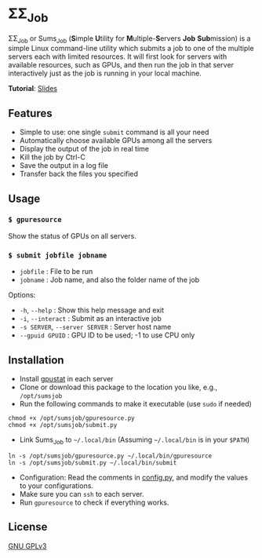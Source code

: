 # &Sigma;&Sigma;<sub>Job</sub>

&Sigma;&Sigma;<sub>Job</sub> or Sums<sub>Job</sub> (**S**imple **U**tility for **M**ultiple-**S**ervers **Job** **Sub**mission) is a simple Linux command-line utility which submits a job to one of the multiple servers each with limited resources. It will first look for servers with available resources, such as GPUs, and then run the job in that server interactively just as the job is running in your local machine.

**Tutorial**: [Slides](tutorials/sumsjob.pdf)

## Features

- Simple to use: one single `submit` command is all your need
- Automatically choose available GPUs among all the servers
- Display the output of the job in real time
- Kill the job by Ctrl-C
- Save the output in a log file
- Transfer back the files you specified

## Usage

### `$ gpuresource`

Show the status of GPUs on all servers.

### `$ submit jobfile jobname`

- `jobfile` : File to be run
- `jobname` : Job name, and also the folder name of the job

Options:

- `-h`, `--help` : Show this help message and exit
- `-i`, `--interact` : Submit as an interactive job
- `-s SERVER`, `--server SERVER` : Server host name
- `--gpuid GPUID` : GPU ID to be used; -1 to use CPU only

## Installation

- Install [gpustat](https://github.com/wookayin/gpustat) in each server
- Clone or download this package to the location you like, e.g., `/opt/sumsjob`
- Run the following commands to make it executable (use `sudo` if needed)

```
chmod +x /opt/sumsjob/gpuresource.py
chmod +x /opt/sumsjob/submit.py
```

- Link Sums<sub>Job</sub> to `~/.local/bin` (Assuming `~/.local/bin` is in your `$PATH`)

```
ln -s /opt/sumsjob/gpuresource.py ~/.local/bin/gpuresource
ln -s /opt/sumsjob/submit.py ~/.local/bin/submit
```

- Configuration: Read the comments in [config.py](config.py), and modify the values to your configurations.
- Make sure you can `ssh` to each server.
- Run `gpuresource` to check if everything works.

## License

[GNU GPLv3](LICENSE)
